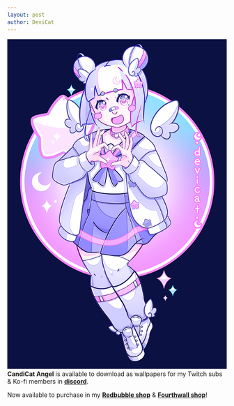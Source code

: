 ```yaml
---
layout: post
author: DeviCat
---
```


![](/img/art/CandiCatAngel2024.png)
**CandiCat Angel** is available to download as wallpapers for my Twitch subs & Ko-fi members in **[discord](https://discord.com/invite/devicat)**.

<!--card-->

Now available to purchase in my **[Redbubble shop](https://devicatoutlet.redbubble.com)** & **[Fourthwall shop](https://devicat-shop.fourthwall.com)**!
